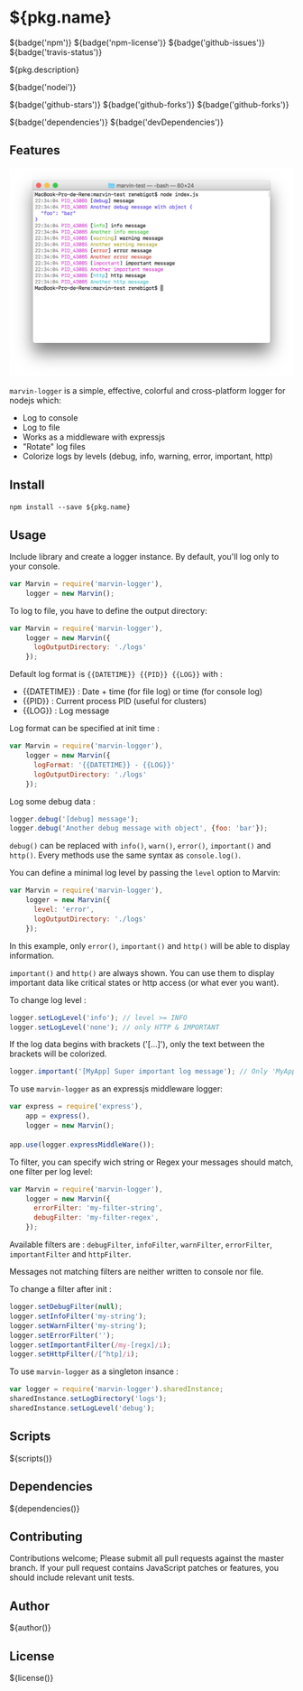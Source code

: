 # ${pkg.name}

${badge('npm')} ${badge('npm-license')} ${badge('github-issues')} ${badge('travis-status')}

${pkg.description}

${badge('nodei')}

${badge('github-stars')}
${badge('github-forks')}
${badge('github-forks')}

${badge('dependencies')}
${badge('devDependencies')}

## Features

![screenshot macOS](https://raw.githubusercontent.com/renebigot/marvin-logger/master/img/mac.png)

`marvin-logger` is a simple, effective, colorful and cross-platform logger for nodejs which:

* Log to console
* Log to file
* Works as a middleware with expressjs
* "Rotate" log files
* Colorize logs by levels (debug, info, warning, error, important, http)


## Install

`npm install --save ${pkg.name}`


## Usage

Include library and create a logger instance. By default, you'll log only to your console.

```javascript
var Marvin = require('marvin-logger'),
    logger = new Marvin();
```

To log to file, you have to define the output directory:

```javascript
var Marvin = require('marvin-logger'),
    logger = new Marvin({
      logOutputDirectory: './logs'
    });
```


Default log format is `{{DATETIME}} {{PID}} {{LOG}}` with :
* {{DATETIME}} : Date + time (for file log) or time (for console log)
* {{PID}} : Current process PID (useful for clusters)
* {{LOG}} : Log message

Log format can be specified at init time :

```javascript
var Marvin = require('marvin-logger'),
    logger = new Marvin({
      logFormat: '{{DATETIME}} - {{LOG}}'
      logOutputDirectory: './logs'
    });
```

Log some debug data : 

```javascript
logger.debug('[debug] message');
logger.debug('Another debug message with object', {foo: 'bar'});
```

`debug()` can be replaced with `info()`, `warn()`, `error()`, `important()` and `http()`. Every methods use the same syntax as `console.log()`.

You can define a minimal log level by passing the `level` option to Marvin:

```javascript
var Marvin = require('marvin-logger'),
    logger = new Marvin({
      level: 'error',
      logOutputDirectory: './logs'
    });
```

In this example, only `error()`, `important()` and `http()` will be able to display information.

`important()` and `http()` are always shown. You can use them to display important data like critical states or http access (or what ever you want).

To change log level : 

```javascript
logger.setLogLevel('info'); // level >= INFO
logger.setLogLevel('none'); // only HTTP & IMPORTANT
```

If the log data begins with brackets ('[...]'), only the text between the brackets will be colorized.

```javascript
logger.important('[MyApp] Super important log message'); // Only 'MyApp' will be shown in magenta  
```

To use `marvin-logger` as an expressjs middleware logger:

```javascript
var express = require('express'),
    app = express(),
    logger = new Marvin();

app.use(logger.expressMiddleWare());
```

To filter, you can specify wich string or Regex your messages should match, one filter per log level:

```javascript
var Marvin = require('marvin-logger'),
    logger = new Marvin({
      errorFilter: 'my-filter-string',
      debugFilter: 'my-filter-regex',
    });
```

Available filters are : `debugFilter`, `infoFilter`, `warnFilter`, `errorFilter`, `importantFilter` and `httpFilter`.

Messages not matching filters are neither written to console nor file.

To change a filter after init : 

```javascript
logger.setDebugFilter(null);
logger.setInfoFilter('my-string');
logger.setWarnFilter('my-string');
logger.setErrorFilter('');
logger.setImportantFilter(/my-[regx]/i);
logger.setHttpFilter(/[^htp]/i);
```

To use ```marvin-logger``` as a singleton insance : 

```javascript
var logger = require('marvin-logger').sharedInstance;
sharedInstance.setLogDirectory('logs');
sharedInstance.setLogLevel('debug');
```

## Scripts

${scripts()}

## Dependencies

${dependencies()}

## Contributing

Contributions welcome; Please submit all pull requests against the master branch. If your pull request contains JavaScript patches or features, you should include relevant unit tests.

## Author

${author()}

## License

${license()}
